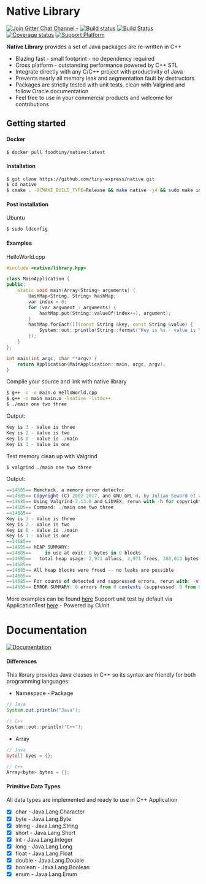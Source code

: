 # Native Library
[![Join Gitter Chat Channel -](https://badges.gitter.im/tiny-express/native.svg)](https://gitter.im/tiny-express/native?utm_source=badge&utm_medium=badge&utm_campaign=pr-badge&utm_content=badge)
[![Build status](https://ci.appveyor.com/api/projects/status/5rbqtwl3nyb1vcyl/branch/master?svg=true)](https://ci.appveyor.com/project/tiny-express/native)&nbsp;[![Build Status](https://travis-ci.org/tiny-express/native.svg?branch=master)](https://travis-ci.org/tiny-express/native)
[![Coverage status](https://img.shields.io/codecov/c/github/tiny-express/native/master.svg)](https://codecov.io/gh/tiny-express/native)&nbsp;[![Support Platform](https://img.shields.io/badge/platform-windows%20%7C%20linux%20%7C%20darwin-blue.svg)]()

**Native Library** provides a set of Java packages are re-written in C++

* Blazing fast - small footprint - no dependency required
* Cross platform - outstanding performance powered by C++ STL
* Integrate directly with any C/C++ project with productivity of Java
* Prevents nearly all memory leak and segmentation fault by destructors
* Packages are strictly tested with unit tests, clean with Valgrind and follow Oracle documentation
* Feel free to use in your commercial products and welcome for contributions

## Getting started
#### Docker
```bash
$ docker pull foodtiny/native:latest
```

#### Installation
```bash
$ git clone https://github.com/tiny-express/native.git
$ cd native
$ cmake . -DCMAKE_BUILD_TYPE=Release && make native -j4 && sudo make install
```

#### Post installation
Ubuntu
```bash
$ sudo ldconfig
```

#### Examples
HelloWorld.cpp
```cpp
#include <native/library.hpp>

class MainApplication {
public:
    static void main(Array<String> arguments) {
        HashMap<String, String> hashMap;
        var index = 0;
        for (var argument : arguments) {
            hashMap.put(String::valueOf(index++), argument);
        }
        hashMap.forEach([](const String &key, const String &value) {
            System::out::println(String::format("Key is %s - value is %s", key, value));
        });
    }
};

int main(int argc, char **argv) {
    return Application(MainApplication::main, argc, argv);
}
```

Compile your source and link with native library
```bash
$ g++ -c -o main.o HelloWorld.cpp
$ g++ -o main main.o -lnative -lstdc++
$ ./main one two three
```

Output:
```javascript
Key is 3 - Value is three
Key is 2 - Value is two
Key is 0 - Value is ./main
Key is 1 - Value is one
```

Test memory clean up with Valgrind
```bash
$ valgrind ./main one two three
```

Output:
```javascript
==14685== Memcheck, a memory error detector
==14685== Copyright (C) 2002-2017, and GNU GPL'd, by Julian Seward et al.
==14685== Using Valgrind-3.13.0 and LibVEX; rerun with -h for copyright info
==14685== Command: ./main one two three
==14685==
Key is 3 - Value is three
Key is 2 - Value is two
Key is 0 - Value is ./main
Key is 1 - Value is one
==14685==
==14685== HEAP SUMMARY:
==14685==     in use at exit: 0 bytes in 0 blocks
==14685==   total heap usage: 2,971 allocs, 2,971 frees, 380,013 bytes allocated
==14685==
==14685== All heap blocks were freed -- no leaks are possible
==14685==
==14685== For counts of detected and suppressed errors, rerun with: -v
==14685== ERROR SUMMARY: 0 errors from 0 contexts (suppressed: 0 from 0)
```

More examples can be found [here](https://github.com/tiny-express/native/tree/master/examples)
Support unit test by default via ApplicationTest [here](https://github.com/tiny-express/native/tree/master/examples/Docker/ApplicationTest)  - Powered by CUnit

# Documentation
[![Documentation](https://img.shields.io/badge/documentation-doxygen-ff69b4.svg)](https://tiny-express.github.io/native/annotated.html)
#### Differences
This library provides Java classes in C++ so its syntax are friendly for
both programming languages:

- Namespace - Package
```java
// Java
System.out.println("Java");
```
```cpp
// C++
System::out::println("C++");
```
- Array
```java
// Java
byte[] byes = {};
```
```cpp
// C++
Array<byte> bytes = {};
```

#### Primitive Data Types
All data types are implemented and ready to use in C++ Application
- [x] char - Java.Lang.Character
- [x] byte - Java.Lang.Byte
- [x] string - Java.Lang.String
- [x] short - Java.Lang.Short
- [x] int - Java.Lang.Integer
- [x] long - Java.Lang.Long
- [x] float - Java.Lang.Float
- [x] double - Java.Lang.Double
- [x] boolean - Java.Lang.Boolean
- [x] enum - Java.Lang.Enum
